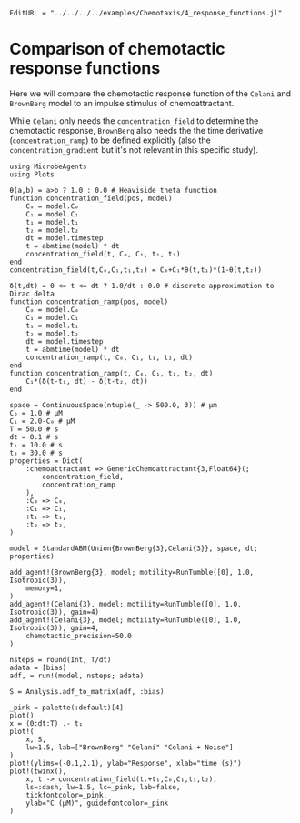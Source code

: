 ```@meta
EditURL = "../../../../examples/Chemotaxis/4_response_functions.jl"
```

# Comparison of chemotactic response functions

Here we will compare the chemotactic response function of the `Celani`
and `BrownBerg` model to an impulse stimulus of chemoattractant.

While `Celani` only needs the `concentration_field` to determine the
chemotactic response, `BrownBerg` also needs the the time derivative (`concentration_ramp`)
to be defined explicitly (also the `concentration_gradient` but it's not relevant in this specific study).

````@example 4_response_functions
using MicrobeAgents
using Plots

θ(a,b) = a>b ? 1.0 : 0.0 # Heaviside theta function
function concentration_field(pos, model)
    C₀ = model.C₀
    C₁ = model.C₁
    t₁ = model.t₁
    t₂ = model.t₂
    dt = model.timestep
    t = abmtime(model) * dt
    concentration_field(t, C₀, C₁, t₁, t₂)
end
concentration_field(t,C₀,C₁,t₁,t₂) = C₀+C₁*θ(t,t₁)*(1-θ(t,t₂))

δ(t,dt) = 0 <= t <= dt ? 1.0/dt : 0.0 # discrete approximation to Dirac delta
function concentration_ramp(pos, model)
    C₀ = model.C₀
    C₁ = model.C₁
    t₁ = model.t₁
    t₂ = model.t₂
    dt = model.timestep
    t = abmtime(model) * dt
    concentration_ramp(t, C₀, C₁, t₁, t₂, dt)
end
function concentration_ramp(t, C₀, C₁, t₁, t₂, dt)
    C₁*(δ(t-t₁, dt) - δ(t-t₂, dt))
end

space = ContinuousSpace(ntuple(_ -> 500.0, 3)) # μm
C₀ = 1.0 # μM
C₁ = 2.0-C₀ # μM
T = 50.0 # s
dt = 0.1 # s
t₁ = 10.0 # s
t₂ = 30.0 # s
properties = Dict(
    :chemoattractant => GenericChemoattractant{3,Float64}(;
        concentration_field,
        concentration_ramp
    ),
    :C₀ => C₀,
    :C₁ => C₁,
    :t₁ => t₁,
    :t₂ => t₂,
)

model = StandardABM(Union{BrownBerg{3},Celani{3}}, space, dt; properties)

add_agent!(BrownBerg{3}, model; motility=RunTumble([0], 1.0, Isotropic(3)),
    memory=1,
)
add_agent!(Celani{3}, model; motility=RunTumble([0], 1.0, Isotropic(3)), gain=4)
add_agent!(Celani{3}, model; motility=RunTumble([0], 1.0, Isotropic(3)), gain=4,
    chemotactic_precision=50.0
)

nsteps = round(Int, T/dt)
adata = [bias]
adf, = run!(model, nsteps; adata)

S = Analysis.adf_to_matrix(adf, :bias)

_pink = palette(:default)[4]
plot()
x = (0:dt:T) .- t₁
plot!(
    x, S,
    lw=1.5, lab=["BrownBerg" "Celani" "Celani + Noise"]
)
plot!(ylims=(-0.1,2.1), ylab="Response", xlab="time (s)")
plot!(twinx(),
    x, t -> concentration_field(t.+t₁,C₀,C₁,t₁,t₂),
    ls=:dash, lw=1.5, lc=_pink, lab=false,
    tickfontcolor=_pink,
    ylab="C (μM)", guidefontcolor=_pink
)
````

